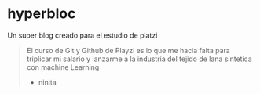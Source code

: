 # hyperbloc
Un super blog creado para el estudio de platzi
> El curso de Git y Github de Playzi es lo que me hacia falta para triplicar mi 
salario y lanzarme a la industria del tejido de lana sintetica con machine Learning
> - ninita


